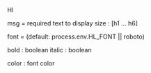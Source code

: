 Hl

msg = required text to display 
size : [h1 ... h6]

font = (default: process.env.HL_FONT || roboto)

bold : boolean
italic : boolean 

color : font color


